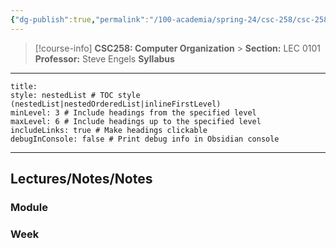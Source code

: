 ```yaml
---
{"dg-publish":true,"permalink":"/100-academia/spring-24/csc-258/csc-258/","tags":["university","cs","course-page"],"created":"2024-06-22T19:06:17.000-04:00","updated":"2024-10-08T19:04:44.071-04:00"}
---
```



> [!course-info] **CSC258: Computer Organization** > **Section:** LEC 0101
> **Professor:** Steve Engels
> **Syllabus**

---

```table-of-contents
title:
style: nestedList # TOC style (nestedList|nestedOrderedList|inlineFirstLevel)
minLevel: 3 # Include headings from the specified level
maxLevel: 6 # Include headings up to the specified level
includeLinks: true # Make headings clickable
debugInConsole: false # Print debug info in Obsidian console
```

---

## Lectures/Notes/Notes

### Module



### Week


